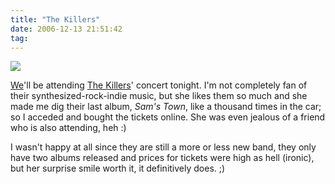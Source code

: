 ```yaml
---
title: "The Killers"
date: 2006-12-13 21:51:42
tag:
---
```

![](http://www.smh.com.au/ffximage/2006/10/09/killers91006_wideweb__470x285,0.jpg)

[We](http://raquelhernandez.net)'ll be attending [The Killers](https://en.wikipedia.org/wiki/The_Killers)' concert tonight. I'm not completely fan of their synthesized-rock-indie music, but she likes them so much and she made me dig their last album, *Sam's Town*, like a thousand times in the car; so I acceded and bought the tickets online. She was even jealous of a friend who is also attending, heh :)

I wasn't happy at all since they are still a more or less new band, they only have two albums released and prices for tickets were high as hell (ironic), but her surprise smile worth it, it definitively does. ;)
